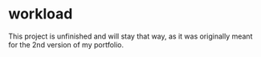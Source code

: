 # workload
This project is unfinished and will stay that way, as it was originally meant for the 2nd version of my portfolio.
